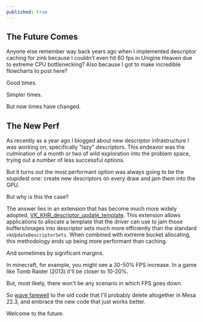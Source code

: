 ```yaml
---
published: true
---
```

## The Future Comes

Anyone else remember way back years ago when I implemented descriptor caching for zink because I couldn't even hit 60 fps in Unigine Heaven due to extreme CPU bottlenecking? Also because I got to make incredible flowcharts to post here?

Good times.

Simpler times.

But now times have changed.

## The New Perf
As recently as a year ago I blogged about new descriptor infrastructure I was working on, specifically "lazy" descriptors. This endeavor was the culmination of a month or two of wild exploration into the problem space, trying out a number of less successful options.

But it turns out the most performant option was always going to be the stupidest one: create new descriptors on every draw and jam them into the GPU.

But why is this the case?

The answer lies in an extension that has become much more widely adopted, [VK_KHR_descriptor_update_template](https://registry.khronos.org/vulkan/specs/1.3-extensions/man/html/VK_KHR_descriptor_update_template.html). This extension allows applications to allocate a template that the driver can use to jam those buffers/images into descriptor sets much more efficiently than the standard `vkUpdateDescriptorSets`. When combined with extreme bucket allocating, this methodology ends up being more performant than caching.

And sometimes by significant margins.

In minecraft, for example, you might see a 30-50% FPS increase. In a game like Tomb Raider (2013) it'll be closer to 10-20%.

But, most likely, there won't be any scenario in which FPS goes down.

So [wave farewell](https://gitlab.freedesktop.org/mesa/mesa/-/merge_requests/17636) to the old code that I'll probably delete altogether in Mesa 22.3, and embrace the new code that just works better.

Welcome to the future.
